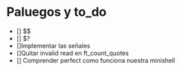 # Paluegos y to_do
* [] $$
* [] $?
* []Implementar las señales
* []Quitar invalid read en ft_count_quotes
* [] Comprender perfect como funciona nuestra minishell
